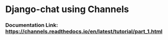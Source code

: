 # Django-chat using Channels
### Documentation Link: https://channels.readthedocs.io/en/latest/tutorial/part_1.html
